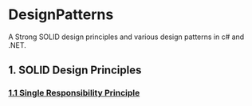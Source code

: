 # DesignPatterns
A Strong SOLID design principles and various design patterns in c# and .NET.

## 1. SOLID Design Principles

### [1.1 Single Responsibility Principle](https://github.com/kuluruvineeth/DesignPatterns/tree/1.SingleResponsibility)
